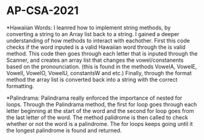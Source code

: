 # AP-CSA-2021
*Hawaiian Words: I leanred how to implement string methods, by converting a string to an Array list back to a string. I gained a deeper understanding of how  methods to interact with eachother. First this code checks if the word inputed is a valid Hawaiian word through the is valid method. This code then goes through each letter that is inputed through the Scanner, and creates an array list that changes the vowel/constanents  based on the pronounciation. (this is found in the methods VowelA, VowelE, VowelI, VowelO, VowelU, constantsW and etc.) Finally, through the format method the array list is converted back into a string with the correct formatting. 

*Palindrama: Palindrama really enforced the importance of nested for loops. Through the Palindrama method, the first for loop goes through each letter beginning at the start of the word and the second for loop goes from the last letter of the word. The method palidrome is then called to check whether or not the word is a palindrome. The for loops keeps going until it the longest palindrome is found and returned. 

